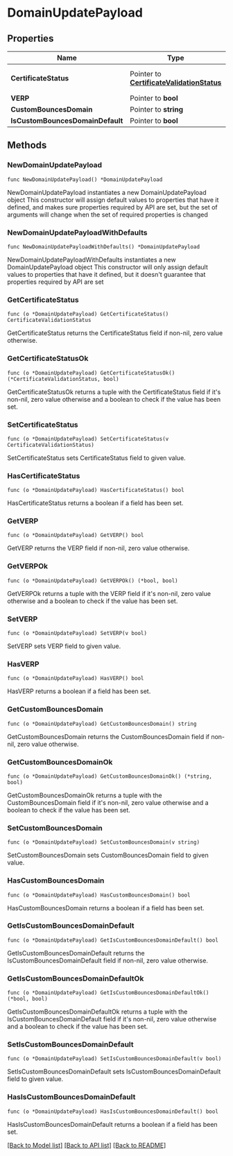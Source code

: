 # DomainUpdatePayload

## Properties

Name | Type | Description | Notes
------------ | ------------- | ------------- | -------------
**CertificateStatus** | Pointer to [**CertificateValidationStatus**](CertificateValidationStatus.md) |  | [optional] [default to ERROR_OCCURED]
**VERP** | Pointer to **bool** |  | [optional] 
**CustomBouncesDomain** | Pointer to **string** |  | [optional] 
**IsCustomBouncesDomainDefault** | Pointer to **bool** |  | [optional] 

## Methods

### NewDomainUpdatePayload

`func NewDomainUpdatePayload() *DomainUpdatePayload`

NewDomainUpdatePayload instantiates a new DomainUpdatePayload object
This constructor will assign default values to properties that have it defined,
and makes sure properties required by API are set, but the set of arguments
will change when the set of required properties is changed

### NewDomainUpdatePayloadWithDefaults

`func NewDomainUpdatePayloadWithDefaults() *DomainUpdatePayload`

NewDomainUpdatePayloadWithDefaults instantiates a new DomainUpdatePayload object
This constructor will only assign default values to properties that have it defined,
but it doesn't guarantee that properties required by API are set

### GetCertificateStatus

`func (o *DomainUpdatePayload) GetCertificateStatus() CertificateValidationStatus`

GetCertificateStatus returns the CertificateStatus field if non-nil, zero value otherwise.

### GetCertificateStatusOk

`func (o *DomainUpdatePayload) GetCertificateStatusOk() (*CertificateValidationStatus, bool)`

GetCertificateStatusOk returns a tuple with the CertificateStatus field if it's non-nil, zero value otherwise
and a boolean to check if the value has been set.

### SetCertificateStatus

`func (o *DomainUpdatePayload) SetCertificateStatus(v CertificateValidationStatus)`

SetCertificateStatus sets CertificateStatus field to given value.

### HasCertificateStatus

`func (o *DomainUpdatePayload) HasCertificateStatus() bool`

HasCertificateStatus returns a boolean if a field has been set.

### GetVERP

`func (o *DomainUpdatePayload) GetVERP() bool`

GetVERP returns the VERP field if non-nil, zero value otherwise.

### GetVERPOk

`func (o *DomainUpdatePayload) GetVERPOk() (*bool, bool)`

GetVERPOk returns a tuple with the VERP field if it's non-nil, zero value otherwise
and a boolean to check if the value has been set.

### SetVERP

`func (o *DomainUpdatePayload) SetVERP(v bool)`

SetVERP sets VERP field to given value.

### HasVERP

`func (o *DomainUpdatePayload) HasVERP() bool`

HasVERP returns a boolean if a field has been set.

### GetCustomBouncesDomain

`func (o *DomainUpdatePayload) GetCustomBouncesDomain() string`

GetCustomBouncesDomain returns the CustomBouncesDomain field if non-nil, zero value otherwise.

### GetCustomBouncesDomainOk

`func (o *DomainUpdatePayload) GetCustomBouncesDomainOk() (*string, bool)`

GetCustomBouncesDomainOk returns a tuple with the CustomBouncesDomain field if it's non-nil, zero value otherwise
and a boolean to check if the value has been set.

### SetCustomBouncesDomain

`func (o *DomainUpdatePayload) SetCustomBouncesDomain(v string)`

SetCustomBouncesDomain sets CustomBouncesDomain field to given value.

### HasCustomBouncesDomain

`func (o *DomainUpdatePayload) HasCustomBouncesDomain() bool`

HasCustomBouncesDomain returns a boolean if a field has been set.

### GetIsCustomBouncesDomainDefault

`func (o *DomainUpdatePayload) GetIsCustomBouncesDomainDefault() bool`

GetIsCustomBouncesDomainDefault returns the IsCustomBouncesDomainDefault field if non-nil, zero value otherwise.

### GetIsCustomBouncesDomainDefaultOk

`func (o *DomainUpdatePayload) GetIsCustomBouncesDomainDefaultOk() (*bool, bool)`

GetIsCustomBouncesDomainDefaultOk returns a tuple with the IsCustomBouncesDomainDefault field if it's non-nil, zero value otherwise
and a boolean to check if the value has been set.

### SetIsCustomBouncesDomainDefault

`func (o *DomainUpdatePayload) SetIsCustomBouncesDomainDefault(v bool)`

SetIsCustomBouncesDomainDefault sets IsCustomBouncesDomainDefault field to given value.

### HasIsCustomBouncesDomainDefault

`func (o *DomainUpdatePayload) HasIsCustomBouncesDomainDefault() bool`

HasIsCustomBouncesDomainDefault returns a boolean if a field has been set.


[[Back to Model list]](../README.md#documentation-for-models) [[Back to API list]](../README.md#documentation-for-api-endpoints) [[Back to README]](../README.md)


